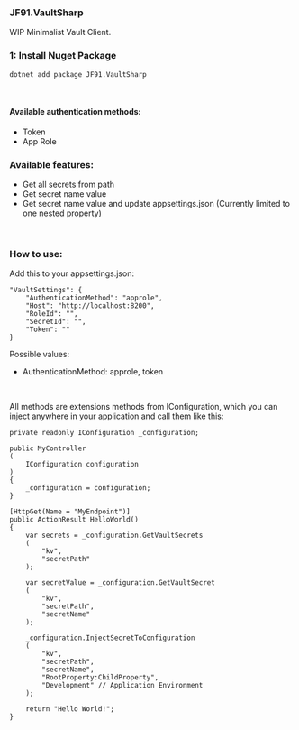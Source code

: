 ### JF91.VaultSharp

WIP Minimalist Vault Client.

### 1: Install Nuget Package
```
dotnet add package JF91.VaultSharp
```

<br>

#### Available authentication methods:

- Token
- App Role

### Available features:

- Get all secrets from path
- Get secret name value
- Get secret name value and update appsettings.json (Currently limited to one nested property)


<br>

### How to use:

Add this to your appsettings.json:
```
"VaultSettings": {
    "AuthenticationMethod": "approle",
    "Host": "http://localhost:8200",
    "RoleId": "",
    "SecretId": "",
    "Token": ""
}
```
Possible values:

- AuthenticationMethod: approle, token

<br>

All methods are extensions methods from IConfiguration, which you can inject anywhere in your application and call them like this:

```
private readonly IConfiguration _configuration;

public MyController
(
    IConfiguration configuration
)
{
    _configuration = configuration;
}

[HttpGet(Name = "MyEndpoint")]
public ActionResult HelloWorld()
{
    var secrets = _configuration.GetVaultSecrets
    (
        "kv",
        "secretPath"
    );

    var secretValue = _configuration.GetVaultSecret
    (
        "kv",
        "secretPath",
        "secretName"
    );

    _configuration.InjectSecretToConfiguration
    (
        "kv",
        "secretPath",
        "secretName",
        "RootProperty:ChildProperty",
        "Development" // Application Environment
    );

    return "Hello World!";
}
```
